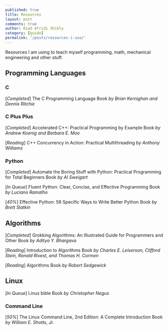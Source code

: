 ```yaml
---
published: true
title: Resources
layout: post
comments: true
author: Riad Afridi Shibly
category: [guide]
permalink: '/posts/resources-i-use/'
---
```


Resources I am using to teach myself programming, math, mechanical engineering and other stuff.

## Programming Languages

### C

[*Completed*] The C Programming Language Book _by Brian Kernighan and Dennis Ritchie_

### C Plus Plus

[*Completed*] Accelerated C++: Practical Programming by Example Book _by Andrew Koenig and Barbara E. Moo_

[*Reading*] C++ Concurrency in Action: Practical Multithreading _by Anthony Williams_

### Python

[*Completed*] Automate the Boring Stuff with Python: Practical Programming for Total Beginners Book _by Al Sweigart_

[*In Queue*] Fluent Python: Clear, Concise, and Effective Programming Book _by Luciano Ramalho_

[*40%*] Effective Python: 59 Specific Ways to Write Better Python Book _by Brett Slatkin_

## Algorithms

[*Completed*] Grokking Algorithms: An Illustrated Guide for Programmers and Other Book _by Aditya Y. Bhargava_

[*Reading*] Introduction to Algorithms Book _by Charles E. Leiserson, Clifford Stein, Ronald Rivest, and Thomas H. Cormen_

[*Reading*] Algorithms Book _by Robert Sedgewick_


## Linux

[*In Queue*] Linux bible Book _by Christopher Negus_

### Command Line
[*50%*] The Linux Command Line, 2nd Edition: A Complete Introduction Book _by William E. Shotts, Jr._
